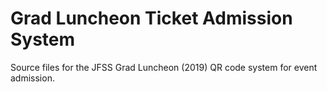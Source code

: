 # Grad Luncheon Ticket Admission System
Source files for the JFSS Grad Luncheon (2019) QR code system for event admission. 
